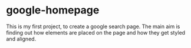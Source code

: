# google-homepage
This is my first project, to create a google search page. 
The main aim is finding out how elements are placed on the page and how they get styled and aligned.
